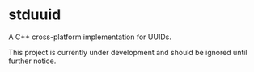 # stduuid
A C++ cross-platform implementation for UUIDs.

This project is currently under development and should be ignored until further notice.

